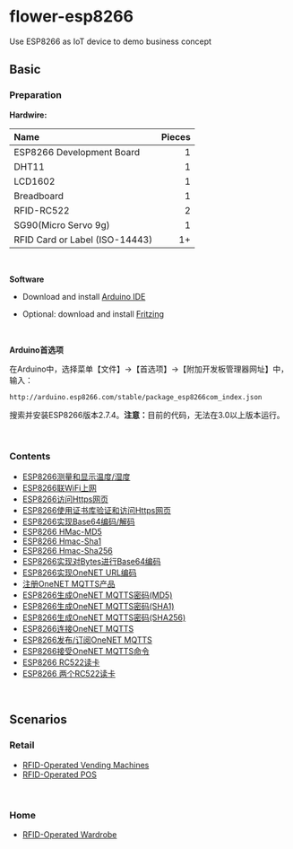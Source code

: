 # flower-esp8266
Use ESP8266 as IoT device to demo business concept

## Basic

### Preparation
**Hardwire:**

| Name | Pieces |
| :--- | ---: | 
| ESP8266 Development Board | 1 |
| DHT11 | 1 |
| LCD1602 | 1 |
| Breadboard | 1 |
| RFID-RC522 | 2 |
| SG90(Micro Servo 9g) | 1 |
| RFID Card or Label (ISO-14443) | 1+ |
   
<br/>

**Software**
* Download and install [Arduino IDE](https://www.arduino.cc/en/Main/Software)

* Optional: download and install [Fritzing](https://fritzing.org/download/)

<br/>

**Arduino首选项**

在Arduino中，选择菜单【文件】->【首选项】->【附加开发板管理器网址】中，输入：

```
​http://arduino.esp8266.com/stable/package_esp8266com_index.json
```

搜索并安装ESP8266版本2.7.4。<b>注意：</b>目前的代码，无法在3.0以上版本运行。

<br/>

### Contents
* [ESP8266测量和显示温度/湿度](esp8266-dht11-lcd1602.md) 
* [ESP8266联WiFi上网](esp8266-wifi-http.md)
* [ESP8266访问Https网页](esp8266-wifi-ssl.md)
* [ESP8266使用证书库验证和访问Https网页](esp8266-bearssl-certstore.md)
* [ESP8266实现Base64编码/解码](esp8266-base64.md)
* [ESP8266 HMac-MD5](esp8266-hmac-md5.md)
* [ESP8266 Hmac-Sha1](esp8266-hmac-sha1.md)
* [ESP8266 Hmac-Sha256](esp8266-hmac-sha256.md)
* [ESP8266实现对Bytes进行Base64编码](esp8266-base64-from-bytes.md)
* [ESP8266实现OneNET URL编码](esp8266-onenet-urlencode.md)
* [注册OneNET MQTTS产品](register-onenet-mqtts.md)
* [ESP8266生成OneNET MQTTS密码(MD5)](esp8266-onenet-mqtts-password-md5.md)
* [ESP8266生成OneNET MQTTS密码(SHA1)](esp8266-onenet-mqtts-password-sha1.md)
* [ESP8266生成OneNET MQTTS密码(SHA256)](esp8266-onenet-mqtts-password-sha256.md)
* [ESP8266连接OneNET MQTTS](esp8266-onenet-mqtts-connect.md)
* [ESP8266发布/订阅OneNET MQTTS](esp8266-onenet-mqtts-pubsub.md)
* [ESP8266接受OneNET MQTTS命令](esp8266-onenet-mqtts-command.md)
* [ESP8266 RC522读卡](esp8266-rc522-onenet-mqtts.md)
* [ESP8266 两个RC522读卡](esp8266-2rc522-onenet-mqtts.md)

<br/>

## Scenarios

### Retail
* [RFID-Operated Vending Machines](retail/rovem/README.md)
* [RFID-Operated POS]()

<br/>

### Home
* [RFID-Operated Wardrobe]()

<br/>
